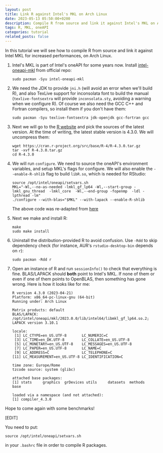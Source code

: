 ```yaml
---
layout: post
title: Link R against Intel's MKL on Arch Linux
date: 2023-05-13 05:50:00+0200
description: Compile R from source and link it against Intel's MKL on Arch Linux
tags: R, MKL, oneAPI
categories: tutorial
related_posts: false
---
```


In this tutorial we will see how to compile R from source and link it against Intel MKL for increased performances, on Arch Linux.

1. Intel's MKL is part of Intel's oneAPI for some years now. Install [intel-oneapi-mkl](https://archlinux.org/packages/community/x86_64/intel-oneapi-mkl/) from official repo:
    
    `sudo pacman -Syu intel-oneapi-mkl`

2. We need the JDK to provide `jni.h` (will avoid an error when we'll build R), and also TexLive support for inconsolata font to build the manual (`texlive-fontsextra` will provide `inconsolata.sty`, avoiding a warning when we configure R). Of course we also need the GCC C++ and Fortran compilers, so install them if you don't have them:

    `sudo pacman -Syu texlive-fontsextra jdk-openjdk gcc-fortran gcc`

3. Next we will go to the [R website](https://cran.r-project.org/sources.html) and pick the sources of the latest version. At the time of writing, the latest stable version is 4.3.0. We will uncompress them:

    ```
    wget https://cran.r-project.org/src/base/R-4/R-4.3.0.tar.gz
    tar -xvf R-4.3.0.tar.gz
    cd R-4.3.0
    ```
4. We will run `configure`. We need to source the oneAPI's environment variables, and setup MKL's flags for configure. We will also enable the `--enable-R-shlib` flag to build `libR.so`, which is needed for RStudio:

    ```
    source /opt/intel/oneapi/setvars.sh
    MKL="-Wl,--no-as-needed -lmkl_gf_lp64 -Wl,--start-group -lmkl_gnu_thread  -lmkl_core  -Wl,--end-group -fopenmp  -ldl -lpthread -lm"
    ./configure --with-blas="$MKL" --with-lapack --enable-R-shlib
    ```

    The above code was re-adapted from [here](https://www.intel.com/content/www/us/en/developer/articles/technical/using-onemkl-with-r.html)

5. Next we make and install R:

    ```
    make
    sudo make install
    ```

6. Uninstall the distribution-provided R to avoid confusion. Use `-Rdd` to skip dependency check (for instance, AUR's `rstudio-desktop-bin` depends on `r`):

    `sudo pacman -Rdd r`

7. Open an instance of R and run `sessionInfo()` to check that everything is fine. BLAS/LAPACK should **both** point to Intel's MKL. If none of them or even if one of them points to OpenBLAS, then something has gone wrong. Here is how it looks like for me:

    ````
    R version 4.3.0 (2023-04-21)
    Platform: x86_64-pc-linux-gnu (64-bit)
    Running under: Arch Linux

    Matrix products: default
    BLAS/LAPACK: /opt/intel/oneapi/mkl/2023.0.0/lib/intel64/libmkl_gf_lp64.so.2;  LAPACK version 3.10.1

    locale:
     [1] LC_CTYPE=en_US.UTF-8       LC_NUMERIC=C              
     [3] LC_TIME=en_DK.UTF-8        LC_COLLATE=en_US.UTF-8    
     [5] LC_MONETARY=en_US.UTF-8    LC_MESSAGES=en_US.UTF-8   
     [7] LC_PAPER=en_US.UTF-8       LC_NAME=C                 
     [9] LC_ADDRESS=C               LC_TELEPHONE=C            
    [11] LC_MEASUREMENT=en_US.UTF-8 LC_IDENTIFICATION=C       

    time zone: Europe/Rome
    tzcode source: system (glibc)

    attached base packages:
    [1] stats     graphics  grDevices utils     datasets  methods   base     

    loaded via a namespace (and not attached):
    [1] compiler_4.3.0
    ````
Hope to come again with some benchmarks!

[EDIT]

You need to put:
```
source /opt/intel/oneapi/setvars.sh
```
in your `.bashrc` file in order to compile R packages.
